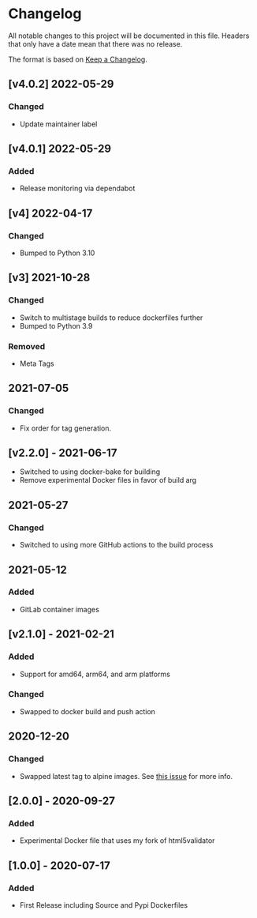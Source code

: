 # Changelog

All notable changes to this project will be documented in this file. Headers that only have a date mean that there was no release.

The format is based on [Keep a Changelog](https://keepachangelog.com/en/1.0.0/).

## [v4.0.2] 2022-05-29

### Changed

- Update maintainer label

## [v4.0.1] 2022-05-29

### Added

- Release monitoring via dependabot

## [v4] 2022-04-17

### Changed

- Bumped to Python 3.10

## [v3] 2021-10-28

### Changed

- Switch to multistage builds to reduce dockerfiles further
- Bumped to Python 3.9

### Removed

- Meta Tags

## 2021-07-05

### Changed

- Fix order for tag generation.

## [v2.2.0] - 2021-06-17

- Switched to using docker-bake for building
- Remove experimental Docker files in favor of build arg

## 2021-05-27

### Changed

- Switched to using more GitHub actions to the build process

## 2021-05-12

### Added

- GitLab container images

## [v2.1.0] - 2021-02-21

### Added

- Support for amd64, arm64, and arm platforms

### Changed

- Swapped to docker build and push action

## 2020-12-20

### Changed

- Swapped latest tag to alpine images. See [this issue](https://github.com/Cyb3r-Jak3/html5validator-docker/issues/16) for more info.

## [2.0.0] - 2020-09-27

### Added

- Experimental Docker file that uses my fork of html5validator

## [1.0.0] - 2020-07-17

### Added

- First Release including Source and Pypi Dockerfiles
